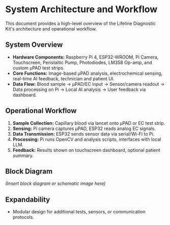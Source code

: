 # System Architecture and Workflow

This document provides a high-level overview of the Lifeline Diagnostic Kit's architecture and operational workflow.

## System Overview

- **Hardware Components:** Raspberry Pi 4, ESP32-WROOM, Pi Camera, Touchscreen, Peristaltic Pump, Photodiodes, LM358 Op-amp, and custom μPAD test strips.
- **Core Functions:** Image-based μPAD analysis, electrochemical sensing, real-time AI feedback, technician and patient UI.
- **Data Flow:** Blood sample -> μPAD/EC input -> Sensor/camera readout -> Data processing on Pi -> Local AI analysis -> User feedback via dashboard.

## Operational Workflow

1. **Sample Collection:** Capillary blood via lancet onto μPAD or EC test strip.
2. **Sensing:** Pi camera captures μPAD, ESP32 reads analog EC signals.
3. **Data Transmission:** ESP32 sends sensor data via serial/Wi-Fi to Pi.
4. **Processing:** Pi runs OpenCV and analysis scripts, interfaces with local LLM.
5. **Feedback:** Results shown on touchscreen dashboard, optional patient summary.

## Block Diagram

*(Insert block diagram or schematic image here)*

## Expandability

- Modular design for additional tests, sensors, or communication protocols.
